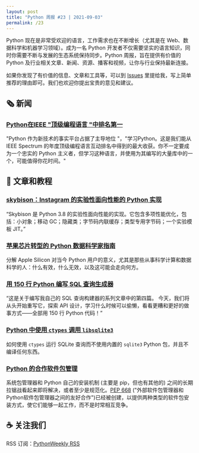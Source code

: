 ```yaml
---
layout: post
title: "Python 周报 #23 | 2021-09-03"
permalink: /23
---
```


Python 现在是非常受欢迎的语言，工作需求也在不断增长（尤其是在 Web、数据科学和机器学习领域）。成为一名 Python 开发者不仅需要坚实的语言知识，同时你需要不断与发展的生态系统保持同步。Python 周报，旨在提供有价值的 Python 及行业相关文章、新闻、资源、播客和视频，让你与行业保持最新连接。

如果你发现了有价值的信息、文章和工具等，可以到 [Issues](https://github.com/qiwihui/PythonWeekly/issues) 里提给我，写上简单推荐的理由即可。我们也欢迎你提出宝贵的意见和建议。

## :newspaper_roll: 新闻

### [Python在IEEE "顶级编程语言 "中排名第一](https://spectrum.ieee.org/top-programming-languages-2021)

"Python 作为新技术的事实平台占据了主导地位 "，"学习Python。这是我们能从 IEEE Spectrum 的年度顶级编程语言互动排名中得到的最大收获。你不一定要成为一个忠实的 Python 主义者，但学习这种语言，并使用为其编写的大量库中的一个，可能值得你花时间。"

## :pencil: 文章和教程

### [skybison：Instagram 的实验性面向性能的 Python 实现](https://github.com/facebookexperimental/skybison)

“Skybison 是 Python 3.8 的实验性面向性能的实现。它包含多项性能优化，包括：小对象；移动 GC；隐藏类；字节码内联缓存；类型专用字节码；一个实验模板 JIT。”

### [苹果芯片转型的 Python 数据科学家指南](https://www.anaconda.com/blog/apple-silicon-transition)

分解 Apple Silicon 对当今 Python 用户的意义，尤其是那些从事科学计算和数据科学的人：什么有效，什么无效，以及这可能会走向何方。

### [用 150 行 Python 编写 SQL 查询生成器](https://death.andgravity.com/query-builder-how)

“这是关于编写我自己的 SQL 查询构建器的系列文章中的第四篇。 今天，我们将从头开始重写它，探索 API 设计，学习什么时候可以偷懒，看看更糟和更好的做事方式——全部用 150 行 Python 代码！”

### [Python 中使用 `ctypes` 调用 `libsqlite3`](https://gist.github.com/michalc/a3147997e21665896836e0f4157975cb)

如何使用 `ctypes` 运行 SQLite 查询而不使用内置的 `sqlite3` Python 包，并且不编译任何东西。

### [Python 的合作软件包管理](https://lwn.net/SubscriberLink/867657/0efafb319ce20e3e/)

系统包管理器和 Python 自己的安装机制 (主要是 pip，但也有其他的) 之间的长期拉锯战看起来即将解决，或者至少是规范化。[PEP 668](https://www.python.org/dev/peps/pep-0668/) ("外部软件包管理器和Python软件包管理器之间的友好合作")已经被创建，以提供两种类型的软件包安装方式，使它们能够一起工作，而不是时常相互竞争。

<!-- ## :office: 项目，软件包和代码

开源的项目，软件包和代码，以及开发过程中用常用的工具等。

## :books: 书籍

不错的书的推荐。

## :tv: 音视频

不错的音频和视频推荐，包含播客等。 -->

## :coffee: 关注我们

RSS 订阅：[PythonWeekly RSS](https://pyweekly.qiwihui.com/feed.xml)
